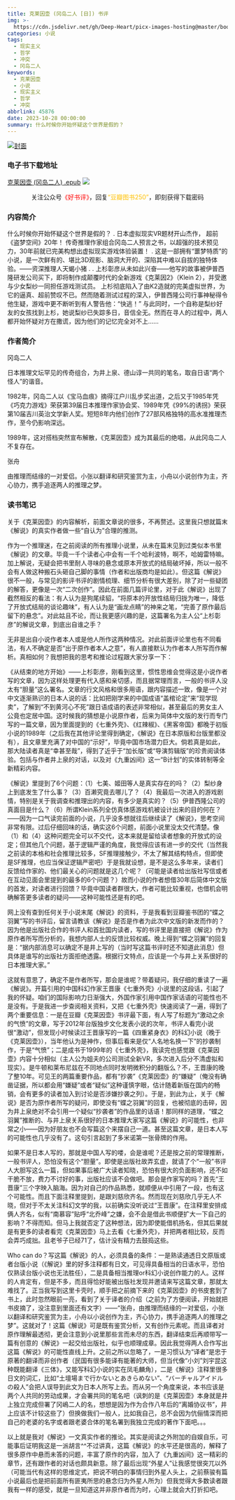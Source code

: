 ```yaml
---
title: 克莱因壶 (冈岛二人 [日]) 书评
img: >-
  https://cdn.jsdelivr.net/gh/Deep-Heart/picx-images-hosting@master/boomments/克莱因壶.4oq2b7mt1zs0.webp
categories: 小说
tags:
  - 现实主义
  - 哲学
  - 冲突
  - 冈岛二人
keywords:
  - 克莱因壶
  - 小说
  - 现实主义
  - 哲学
  - 冲突
abbrlink: 45876
date: 2023-10-28 00:00:00
summary: 什么时候你开始怀疑这个世界是假的？
---
```


[![封面](https://cdn.jsdelivr.net/gh/Deep-Heart/picx-images-hosting@master/boomments/克莱因壶.4oq2b7mt1zs0.webp)]()
### 电子书下载地址
[克莱因壶 (冈岛二人) .epub](https://url57.ctfile.com/f/23765157-960783939-c28711)
![](https://cdn.jsdelivr.net/gh/Deep-Heart/picx-images-hosting@master/WeChat/wechat_mp_large.6xheshb4rok0.webp)
<center>关注公众号<font color="#ff0000">《好书评》</font>，回复<font color="#ffc000">“豆瓣图书250”</font>，即刻获得下载密码</center>

### 内容简介
什么时候你开始怀疑这个世界是假的？    .    日本虚拟现实VR题材开山杰作，    超前《盗梦空间》20年！    传奇推理作家组合冈岛二人预言之书，以超强的技术预见力，30年前就已完美构想出虚拟现实游戏体验装置！    .    这是一部拥有“噩梦特质”的小说，是一次鲜有的、堪比3D观影、脑洞大开的、深陷其中难以自拔的独特体验。——资深推理人天蝎小猪    .    .    上杉彰彦从未如此兴奋——他写的故事被伊普西隆研发公司买下，即将制作成颠覆时代的全新游戏《克莱因2》（Klein 2），并受邀与少女梨纱一同担任游戏测试员。    上杉彻底陷入了由K2造就的完美虚拟世界，为它的逼真、超前赞叹不已。然而随着测试过程的深入，伊普西隆公司行事神秘得令他生疑，游戏中更不断听到有人警告他：“快逃！”    与此同时，一个自称是梨纱好友的女孩找到上杉，她说梨纱已失踪多日，音信全无。然而在寻人的过程中，两人都开始怀疑对方在撒谎，因为他们的记忆完全对不上……

### 作者简介
冈岛二人

日本推理文坛罕见的传奇组合，为井上泉、德山谆一共同的笔名，取自日语“两个怪人”的谐音。

1982年，冈岛二人以《宝马血痕》摘得江户川乱步奖出道，之后又于1985年凭《巧克力游戏》荣获第39届日本推理作家协会奖、1989年凭《99%的诱拐》荣获第10届吉川英治文学新人奖。短短8年内他们创作了27部风格独特的高水准推理杰作，至今仍影响深远。

1989年，这对搭档突然宣布解散，《克莱因壶》成为其最后的绝唱，从此冈岛二人不复存在。

张舟

由推理而结缘的一对爱侣。小张以翻译和研究鉴赏为主，小舟以小说创作为主，齐心协力，携手追逐两人的推理之梦。

### 读书笔记
关于《克莱因壶》的内容解析，前面文章说的很多，不再赘述。这里我只想就篇末《解说》的真实作者做一些“自认为”合理的推测。

作为一个推理迷，在之前阅读的所有推理小说里，从未在篇末见到过类似本书里《解说》的文章。毕竟一千个读者心中会有一千个哈利波特，啊不，哈姆雷特嘛。加上解说，无疑会把书里耐人寻味的悬念或原本开放式的结局破坏掉，所以一般不会有人做这种搬石头砸自己脚的事情（作者和出版商均是如此）。但这篇《解说》很不一般，与常见的影评书评的剧情梳理、细节分析有很大差别，除了对一些疑团的解答，更像是一次“二次创作”。因此在前面几篇评论里，对于此《解说》出现了截然相反的看法：有人认为是狗尾续貂，“将原本的开放性结局归拢为唯一，降低了开放式结局的谈论趣味”，有人认为是“画龙点睛”的神来之笔，“完善了原作最后留下的悬念”。对此姑且不论，而让我更感兴趣的是，这篇署名为主人公“上杉彰彦”的解说文章，到底出自谁之手？

无非是出自小说作者本人或是他人所作这两种情况。对此前面评论里也有不同看法，有人不确定是否“出于原作者本人之意”，有人直接默认为作者本人所写而作解析。真相如何？我想把我的思考和推论过程跟大家分享一下：

《从结束的地方开始》——上杉彰彦，刚看到这里，惯性思维会觉得这是小说作者写的文章，因为这样处理更有代入感和亲切感，而且据常理而言，一般的书评人没太有“胆量”这么署名。文章的行文风格和很多用语，跟内容描述一致，像是一个对中文逐渐熟识的日本人说的话：比如把刚学来的中国成语“盖棺论定”来“现学现卖”，了解到“不到黄河心不死”跟日语成语的表述非常相似，甚至最后的男女主人公竟也定居中国。这时候我的猜想是小说原作者，后来为简体中文版的发行而专门写的一篇文章，因为里面提到的《七重外壳》、《红辣椒》、《黑客帝国》都晚于初版小说的1989年（之后我在其他评论里得到确定，《解说》在日本原版和台版里都没有），且文章里充满了对中国的“示好”，毕竟中国市场潜力巨大。倘若真是如此，那大陆读者真是“幸甚至哉”，得到了近乎于“加长版”或“导演剪辑版”的珍贵阅读体验。包括与作者井上泉的对话，以及对《九重凶间》这一“B计划”的实体转制等全新精彩内容。

《解说》里提到了6个问题：（1）七美、姬田等人是真实存在的吗？（2）梨纱身上到底发生了什么事？（3）百濑究竟去哪儿了？（4）我最后一次进入的游戏剧情，特别是关于我调查和推理出的内容，有多少是真实的？（5）伊普西隆公司的真面目是什么？（6）所谓Klein系列全仿真体感游戏机被设计出来的目的何在？——因为一口气读完前面的小说，几乎没多想就往后继续读了《解说》，思考空间非常有限。过后仔细回味的话，确实这6个问题，前面小说里没太交代清楚。像（1）和（4）这种问题完全可以不交代，这本来就是留给读者想象的开放式的设定；但其他几个问题，基于逻辑严谨的角度，我觉得应该有进一步的交代（当然我之前读的本格和社会推理比较多，SF推理接触少，不太了解其结构特点，但即使是SF推理，也应当保证逻辑严密吧）于是我就设想，是不是这么多年来，读者们反馈给作家的、他们最关心的问题就是这几个呢？（可能是读者给出版社写信或者在互动见面会里提到的最多的6个问题？）故而小说的作者想借30年后简体中文版的首发，对读者进行回馈？毕竟中国读者群很大，作者可能比较重视，也借机会明确解答更多读者的疑问——这种可能性还是有的吧。

网上没有查到任何关于小说末尾《解说》的资料，于是我看到豆瓣鉴书团的“蝶之羽翼”写的书评后，留言请教该《解说》是否是作者为此次中文版的新发而作的？因为他是出版社合作的书评人和首批国内读者，写的书评里是直接把《解说》作为原作者所写而分析的，我想内部人士的反馈比较权威。晚上得到“蝶之羽翼”的回复是：“据内部消息可以确定不是井上写的（当时写这篇书评时还不知道此消息）但具体是谁写的出版社方面拒绝透露。根据行文特点，应该是一个与井上关系很好的日本推理大家。”

这就有意思了，确定不是作者所写，那会是谁呢？带着疑问，我仔细的重读了一遍《解说》。开篇引用的中国科幻作家王晋康《七重外壳》小说里的这段话，引起了我的怀疑。咱们的国际影响力日渐强大，外国作家引用中国作家话语的可能性也不是没有。于是我进一步查阅相关资料，又把《七重外壳》快速阅读了一遍，得到了两个重要信息：一是在豆瓣《克莱因壶》书评最下面，有人写了标题为“激动之余的气愤”的文章，写于2012年台版独步文化发表小说的次年，书评人看完小说很“激动”，但发现小时候读过王晋康写的一篇《四重紧身衣》的科幻小说（晚于《克莱因壶》），当年他认为是神作，但事后看来是仅“人名地名换一下”的抄袭制作，于是“气愤”；二是成书于1999年的《七重外壳》，我读完也感觉跟《克莱因壶》内容十分相似（主人公为姐夫的公司测试全新VR，多次进入后分不清虚拟和现实）。是牛顿和莱布尼兹在不同地点同时发明微积分的翻版么？不，王晋康的晚了整10年。可见王的两篇重要作品，都有“抄袭”《克莱因壶》的“嫌疑”（俺没有确凿证据，所以都会用“嫌疑”或者“疑似”这种谨慎字眼，估计随着新版在国内的畅销，会有更多的读者加入到讨论是否涉嫌抄袭之列）。于是，到此为止，关于《解说》是否为原作者所写的疑问，即使没有“蝶之羽翼”的回复，也被彻底的击碎，因为井上泉绝对不会引用一个疑似“抄袭者”的作品里的话语！那同样的道理，“蝶之羽翼”推断的、与井上泉关系很好的日本推理大家写这篇《解说》的可能性，也非常之小——因为好朋友也不会写篇这个来摆自己一道。甚至这篇文章，是日本人写的可能性也几乎没有了。这句引言起到了多米诺第一张骨牌的作用。

如果不是日本人写的，那就是中国人写的喽，会是谁呢？还是按之前的常理推断，一般书评人，恐怕没有这个“胆量”。即使是出版社故弄玄虚，就请了个“一般”书评人大胆写这么一篇，但如果事后被广大读者知晓，恐怕有很大的负面影响，还不如干脆不放，费力不讨好的事，出版社应该不会做吧。那会是作家写的吗？首先“王晋康”三个字映入脑海。因为对自己的作品熟悉，就顺便从中引用了一段，也有这个可能性。而且下面注释里提到，是跟刘慈欣齐名。然而现在刘慈欣几乎无人不晓，但对于不太关注科幻文学的我，以前确实没听说过“王晋康”。在注释里安排成俩人齐名，似有“南慕容”贴呼“北乔峰”之嫌，会不会是借此书顺便扩大一下自己的影响？不得而知。但马上我就否定了这种想法，因为即使能借机扬名，但其后果就是有更多的读者看完《克莱因壶》马上去看《七重外壳》，并把两者相比较，反而会弄巧成拙。且老爷子已经71了，估计没有精力去鼓捣这些。

Who can do？写这篇《解说》的人，必须具备的条件：一是熟读通透日文原版或者台版小说（《解说》里的好多注释都有日文，可见得具备相当的日语水平，恐怕仅熟读台版小说也无法胜任），二是具备相当推理or科幻小说创作能力的人。这样的人肯定有，但是不多，而且得恰好能被出版社发现并邀请来写这篇文章，那就太难找了。正当我写到这里卡壳时，顺手把之前摘下来的《克莱因壶》的书皮套到了书上，此时忽然眼前一亮，看到了关于译者的介绍（之前为了方便阅读，开始就把书皮摘了，没注意到里面还有文字）——“张舟，由推理而结缘的一对爱侣，小张以翻译和研究鉴赏为主，小舟以小说创作为主，齐心协力，携手追逐两人的推理之梦”。这就对了！这篇《解说》可是既有鉴赏分析，又有创作元素呢。而且译者对原作理解最透彻，更会注意到小说里那些言而未尽的东西，翻译结束后再顺带写一篇有创意的《解说》一起交给出版社，似乎也顺理成章。因此我觉得两人合作写出这篇《解说》的可能性直线上升。之前之所以忽略了，一是习惯认为“译者”是忠于原著的翻译而非创作者（民国有很多能译有能著的大师，但当代像“小刘”刘宇昆这种既能翻译《三体》，又能写科幻小说的实在凤毛麟角），二是《解说》注释里很多日文的词汇，比如“土壇場まで行かないとあきらめない”、“バーチャルアイドルの殺人”会把人误导到此文为日本人所写上去。而从另一个角度来说，本书应该是两个人共同的劳动成果，才会署共同的笔名吧（讽刺的是《克莱因壶》本身就是井上独立完成但署了冈嶋二人的名，想想是因为作为合作八年后的“离婚协议书”，井上应该不计较这些了）但换做我们一般人，比如我自己，总不会因为伉俪情深而把自己的老婆的名字或者跟老婆合体的笔名署到我独立完成的著作下面吧。。。

以上就是我对《解说》一文真实作者的推论。其实是阅读之外附加的自娱自乐，可能事后证明我这是一派胡言^^不过讲真，这篇《解说》的水平还是很高的，解释了很多原作中悬而未答的问题，丰富了原作的内容，加入了《九重凶间》这一精彩的章节，还有跟作者的对话也颇具新意。除了最后出现“外星人”让我感觉很突兀以外（可能当代有这样的思维定式，把说不明白的事情归到外星人头上，之前蔡骏有篇小说最后也是把前面所有匪夷所思的悬念归为外星人所为）但我觉得大多数读者跟我有一样的感受，就是一旦知道这并非原作者而为时，心理上就会大打折扣吧。